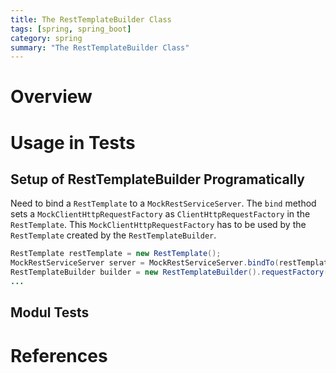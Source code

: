 ```yaml
---
title: The RestTemplateBuilder Class
tags: [spring, spring_boot]
category: spring
summary: "The RestTemplateBuilder Class"
---
```


# Overview

# Usage in Tests

## Setup of RestTemplateBuilder Programatically

Need to bind a `RestTemplate` to a `MockRestServiceServer`. 
The `bind` method sets a `MockClientHttpRequestFactory` as `ClientHttpRequestFactory` in the `RestTemplate`. 
This `MockClientHttpRequestFactory` has to be used by the `RestTemplate` created by the `RestTemplateBuilder`. 

~~~java
RestTemplate restTemplate = new RestTemplate();
MockRestServiceServer server = MockRestServiceServer.bindTo(restTemplate).build();
RestTemplateBuilder builder = new RestTemplateBuilder().requestFactory(restTemplate.getRequestFactory());
...
~~~

## Modul Tests


# References
